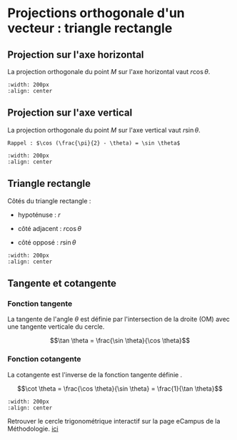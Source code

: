 # Projections orthogonale d'un vecteur : triangle rectangle

## Projection sur l'axe horizontal

La projection orthogonale du point $M$
sur l'axe horizontal vaut $r\cos \theta$.

```{image} ../liste/trigo_projX.png
:width: 200px
:align: center
```

## Projection sur l'axe vertical
La projection orthogonale du point $M$ sur
l'axe vertical vaut $r\sin \theta$.

```{note}
Rappel : $\cos (\frac{\pi}{2} - \theta) = \sin \theta$
```

```{image} ../liste/trigo_projY.png
:width: 200px
:align: center
```


## Triangle rectangle

Côtés du triangle rectangle :

-   hypoténuse : $r$

-   côté adjacent : $r \cos \theta$

-   côté opposé : $r \sin \theta$

```{image} ../liste/trigo_triangle.png
:width: 200px
:align: center
```

## Tangente et cotangente

### Fonction tangente
La tangente de l'angle $\theta$ est définie par
l'intersection de la droite (OM) avec une tangente verticale du cercle.

$$\tan \theta = \frac{\sin \theta}{\cos \theta}$$

### Fonction cotangente
La cotangente est l'inverse de la fonction tangente
définie .

$$\cot \theta = \frac{\cos \theta}{\sin \theta} = \frac{1}{\tan \theta}$$

```{image} ../liste/trigo_tan.png
:width: 200px
:align: center
```


Retrouver le cercle trigonométrique interactif sur la page eCampus de la
Méthodologie.
[ici](../cercle_trigo_embed.html)


